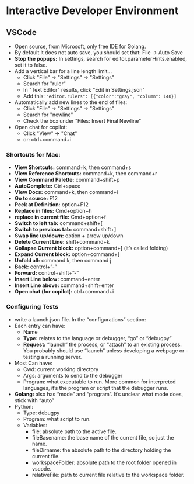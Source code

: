 
# Interactive Developer Environment

## VSCode

- Open source, from Microsoft, only free IDE for Golang.
- By default it does not auto save, you should set that: File -> Auto Save
- **Stop the popups:** In settings, search for editor.parameterHints.enabled, set it to false.
- Add a vertical bar for a line length limit...
    - Click "File" -> "Settings" -> "Settings"
    - Search for "ruler"
    - In "Text Editor" results, click "Edit in Settings.json"
    - Add this: `"editor.rulers": [{"color":"gray", "column": 140}]`
- Automatically add new lines to the end of files:
    - Click "File" -> "Settings" -> "Settings"
    - Search for "newline"
    - Check the box under "Files: Insert Final Newline"
- Open chat for copilot:
    - Click "View" -> "Chat"
    - or: ctrl+command+i

### Shortcuts for Mac:

- **View Shortcuts:** command+k, then command+s
- **View Reference Shortcuts:** command+k, then command+r
- **View Command Palette:** command+shift+p
- **AutoComplete:** Ctrl+space
- **View Docs:** command+k, then command+i
- **Go to source:** F12
- **Peek at Definition:** option+F12
- **Replace in files:** Cmd+option+h
- **replace in current file:** Cmd+option+f
- **Switch to left tab:** command+shift+[
- **Switch to previous tab:** command+shift+]
- **Swap line up/down:** option + arrow up/down
- **Delete Current Line:** shift+command+k
- **Collapse Current block:** option+command+[ (it’s called folding)
- **Expand Current block:** option+command+]
- **Unfold all:** command k, then command j
- **Back:** control+”-”
- **Forward:** control+shift+”-”
- **Insert Line below:** command+enter
- **Insert Line above:** command+shift+enter
- **Open chat (for copilot):** ctrl+command+i

### Configuring Tests

- write a launch.json file.  In the “configurations” section:
- Each entry can have:
    - Name
    - **Type:** relates to the language or debugger, “go” or “debugpy”
    - **Request:** “launch” the process, or “attach” to an existing process.  
      You probably should use “launch” unless developing a webpage or - testing a running server.
- Most Can have:
    - Cwd: current working directory
    - Args: arguments to send to the debugger
    - Program: what executable to run.  More common for interpreted languages, it’s the program or script that the debugger runs.
- **Golang:** also has “mode” and “program”.  It’s unclear what mode does, stick with “auto”
- Python:
    - Type: debugpy
    - Program: what script to run.
    - Variables:
        - file: absolute path to the active file.
        - fileBasename: the base name of the current file, so just the name.
        - fileDirname: the absolute path to the directory holding the current file.
        - workspaceFolder: absolute path to the root folder opened in vscode.
        - relativeFile: path to current file relative to the workspace folder.
